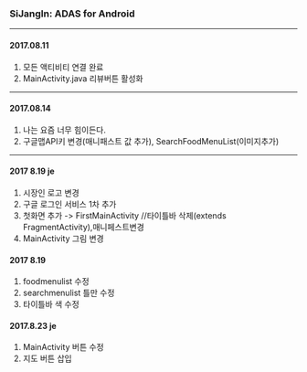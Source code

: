 ### SiJangIn: ADAS for Android

---
#### 2017.08.11
1. 모든 액티비티 연결 완료
2. MainActivity.java 리뷰버튼 활성화
---
#### 2017.08.14
1. 나는 요즘 너무 힘이든다.
2. 구글맵API키 변경(매니패스트 값 추가), SearchFoodMenuList(이미지추가)
---
#### 2017 8.19 je
1. 시장인 로고 변경
2. 구글 로그인 서비스 1차 추가
3. 첫화면 추가 -> FirstMainActivity 
//타이틀바 삭제(extends FragmentActivity),매니페스트변경
4. MainActivity 그림 변경

#### 2017 8.19
1. foodmenulist 수정
2. searchmenulist 틀만 수정
3. 타이틀바 색 수정

#### 2017.8.23 je
1. MainActivity 버튼 수정
2. 지도 버튼 삽입
